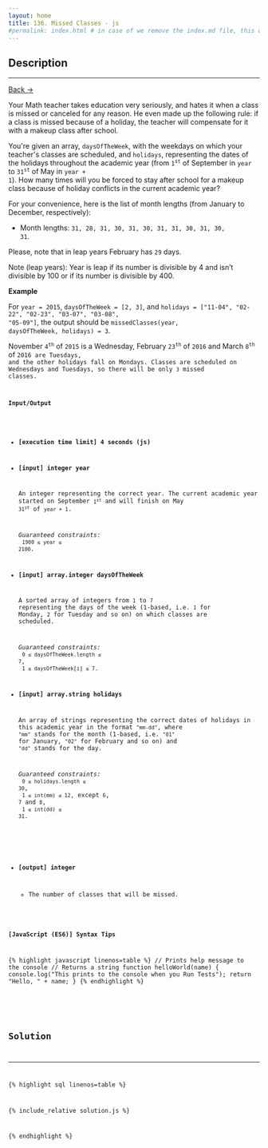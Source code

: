 ```yaml
---
layout: home
title: 136. Missed Classes - js
#permalink: index.html # in case of we remove the index.md file, this doc will be the index page
---
```


<div class="row">
<div class="columnStmt" markdown="1">

## Description

---

[Back -> ](../README.md)

Your Math teacher takes education very seriously, and hates it when a class is missed or canceled for any reason. He even made up the following rule: if a class is missed because of a holiday, the teacher will compensate for it with a makeup class after school.

You're given an array, <code>daysOfTheWeek</code>, with the weekdays on which your teacher's classes are scheduled, and <code>holidays</code>, representing the dates of the holidays throughout the academic year (from <code>1<sup>st</sup></code> of September in <code>year</code> to <code>31<sup>st</sup></code> of May in <code>year + 1</code>). How many times will you be forced to stay after school for a makeup class because of holiday conflicts in the current academic year?

For your convenience, here is the list of month lengths (from January to December, respectively):

- Month lengths: <code>31, 28, 31, 30, 31, 30, 31, 31, 30, 31, 30, 31</code>.

Please, note that in leap years February has <code>29</code> days.

Note (leap years): Year is leap if its number is divisible by 4 and isn’t divisible by 100 or if its number is divisible by 400.

**Example**

For <code>year = 2015</code>, <code>daysOfTheWeek = [2, 3]</code>, and
<code>holidays = ["11-04", "02-22", "02-23", "03-07", "03-08", "05-09"]</code>,
the output should be
<code>missedClasses(year, daysOfTheWeek, holidays) = 3</code>.

November <code>4<sup>th</sup></code> of <code>2015</code> is a Wednesday, February <code>23<sup>th</sup></code> of <code>2016</code> and March <code>8<sup>th</sup></code> of <code>2016</sup> are Tuesdays, and the other holidays fall on Mondays. Classes are scheduled on Wednesdays and Tuesdays, so there will be only <code>3</code> missed classes.

**Input/Output**

- **[execution time limit] 4 seconds (js)**
- **[input] integer year**

  An integer representing the correct year. The current academic year started on September <code>1<sup>st</sup></code> and will finish on May <code>31<sup>st</sup></code> of <code>year + 1</code>.

  _Guaranteed constraints:_<br>
  <code>1900 ≤ year ≤ 2100</code>.

- **[input] array.integer daysOfTheWeek**

  A sorted array of integers from <code>1</code> to <code>7</code> representing the days of the week (1-based, i.e. <code>1</code> for Monday, <code>2</code> for Tuesday and so on) on which classes are scheduled.

  _Guaranteed constraints:_<br>
  <code>0 ≤ daysOfTheWeek.length ≤ 7</code>,<br>
  <code>1 ≤ daysOfTheWeek[i] ≤ 7</code>.

- **[input] array.string holidays**

  An array of strings representing the correct dates of holidays in this academic year in the format <code>"mm-dd"</code>, where <code>"mm"</code> stands for the month (1-based, i.e. <code>"01"</code> for January, <code>"02"</code> for February and so on) and <code>"dd"</code> stands for the day.

  _Guaranteed constraints:_<br>
  <code>0 ≤ holidays.length ≤ 30</code>,<br>
  <code>1 ≤ int(mm) ≤ 12</code>, except <code>6</code>, <code>7</code> and <code>8</code>,<br>
  <code>1 ≤ int(dd) ≤ 31</code>.

* **[output] integer**

  - The number of classes that will be missed.

**[JavaScript (ES6)] Syntax Tips**

{% highlight javascript linenos=table %}
// Prints help message to the console
// Returns a string
function helloWorld(name) {
console.log("This prints to the console when you Run Tests");
return "Hello, " + name;
}
{% endhighlight %}

</div>
<div class="columnSol" markdown="1">

## Solution

---

{% highlight sql linenos=table %}

{% include_relative solution.js %}

{% endhighlight %}

</div>
</div>
